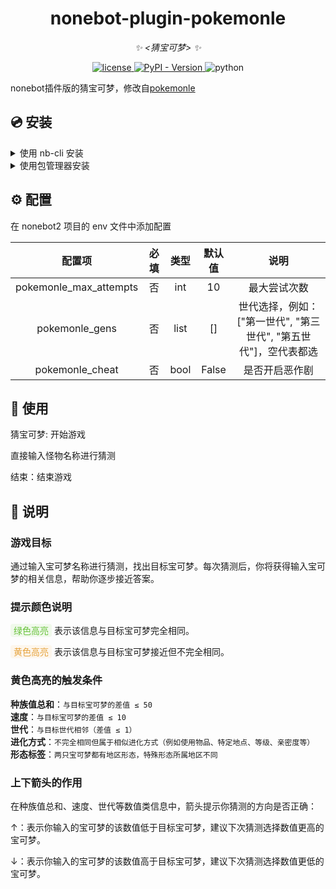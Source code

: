<div align="center">

# nonebot-plugin-pokemonle

_✨ <猜宝可梦> ✨_


<a href="./LICENSE">
    <img src="https://img.shields.io/github/license/Proito666/nonebot-plugin-pokemonle" alt="license">
</a>
<a href="https://pypi.python.org/pypi/nonebot_plugin_pokemonle">
  <img alt="PyPI - Version" src="https://img.shields.io/pypi/v/nonebot_plugin_pokemonle">
</a>
<img src="https://img.shields.io/badge/python-3.9+-blue.svg" alt="python">
</div>

nonebot插件版的猜宝可梦，修改自[pokemonle](https://github.com/QuantAskk/pokemonle/tree/main)

## 💿 安装
<details>
<summary>使用 nb-cli 安装</summary>
在 nonebot2 项目的根目录下打开命令行, 输入以下指令即可安装

    nb plugin install nonebot-plugin-pokemonle

</details>

<details>
<summary>使用包管理器安装</summary>
在 nonebot2 项目的插件目录下, 打开命令行, 根据你使用的包管理器, 输入相应的安装命令

<details>
<summary>pip</summary>

    pip install nonebot-plugin-pokemonle
</details>
<details>
<summary>pdm</summary>

    pdm add nonebot-plugin-pokemonle
</details>
<details>
<summary>poetry</summary>

    poetry add nonebot-plugin-pokemonle
</details>
<details>
<summary>conda</summary>

    conda install nonebot-plugin-pokemonle
</details>

打开 nonebot2 项目根目录下的 `pyproject.toml` 文件, 在 `[tool.nonebot]` 部分追加写入

    plugins = ["nonebot_plugin_pokemonle"]

</details>

## ⚙️ 配置

在 nonebot2 项目的 env 文件中添加配置

| 配置项 | 必填 | 类型 | 默认值 | 说明 |
|:-----:|:----:|:----:|:----:|:----:|
| pokemonle_max_attempts | 否 | int | 10 | 最大尝试次数 |
| pokemonle_gens | 否 | list | [] | 世代选择，例如：["第一世代", "第三世代", "第五世代"]，空代表都选 |
| pokemonle_cheat | 否 | bool | False | 是否开启恶作剧 |

## 🎉 使用
猜宝可梦: 开始游戏

直接输入怪物名称进行猜测

结束：结束游戏

## 📖 说明

### 游戏目标
通过输入宝可梦名称进行猜测，找出目标宝可梦。每次猜测后，你将获得输入宝可梦的相关信息，帮助你逐步接近答案。

### 提示颜色说明

<span style="color:#67c23a;background-color:#f0f9eb;border-color:#e1f3d8;padding: 2px 5px;border-radius: 4px;">绿色高亮</span> 表示该信息与目标宝可梦完全相同。  

<span style="color:#e6a23c;background-color:#fdf6ec;border-color:#faecd8;padding: 2px 5px;border-radius: 4px;">黄色高亮</span>  表示该信息与目标宝可梦接近但不完全相同。

### 黄色高亮的触发条件

**种族值总和**：`与目标宝可梦的差值 ≤ 50`  
**速度**：`与目标宝可梦的差值 ≤ 10`  
**世代**：`与目标世代相邻（差值 ≤ 1）`  
**进化方式**：`不完全相同但属于相似进化方式（例如使用物品、特定地点、等级、亲密度等）`  
**形态标签**：`两只宝可梦都有地区形态，特殊形态所属地区不同`


### 上下箭头的作用

在种族值总和、速度、世代等数值类信息中，箭头提示你猜测的方向是否正确：

↑：表示你输入的宝可梦的该数值低于目标宝可梦，建议下次猜测选择数值更高的宝可梦。

↓：表示你输入的宝可梦的该数值高于目标宝可梦，建议下次猜测选择数值更低的宝可梦。